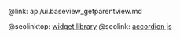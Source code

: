 @link: api/ui.baseview_getparentview.md

@seolinktop: [widget library](https://webix.com)
@seolink: [accordion js](https://webix.com/widget/accordion/)